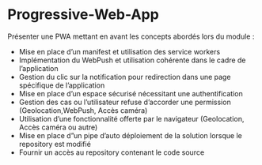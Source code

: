 # Progressive-Web-App

Présenter une PWA mettant en avant les concepts abordés lors du module :
- Mise en place d’un manifest et utilisation des service workers
- Implémentation du WebPush et utilisation cohérente dans le cadre de l’application
- Gestion du clic sur la notification pour redirection dans une page spécifique de l’application
- Mise en place d’un espace sécurisé nécessitant une authentification
- Gestion des cas ou l’utilisateur refuse d’accorder une permission (Geolocation,WebPush, Accès caméra)
- Utilisation d’une fonctionnalité offerte par le navigateur (Geolocation, Accès caméra ou autre)
- Mise en place d”un pipe d’auto déploiement de la solution lorsque le repository est modifié 
- Fournir un accès au repository contenant le code source
